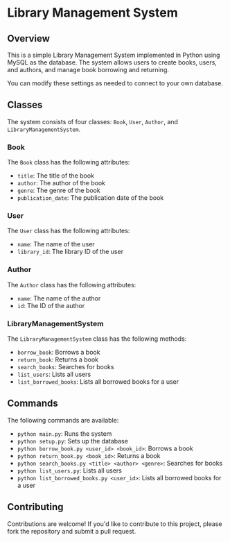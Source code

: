 Library Management System
==========================

Overview
--------

This is a simple Library Management System implemented in Python using MySQL as the database. The system allows users to create books, users, and authors, and manage book borrowing and returning.

You can modify these settings as needed to connect to your own database.

Classes
-------

The system consists of four classes: `Book`, `User`, `Author`, and `LibraryManagementSystem`.

### Book

The `Book` class has the following attributes:
* `title`: The title of the book
* `author`: The author of the book
* `genre`: The genre of the book
* `publication_date`: The publication date of the book

### User

The `User` class has the following attributes:
* `name`: The name of the user
* `library_id`: The library ID of the user

### Author

The `Author` class has the following attributes:
* `name`: The name of the author
* `id`: The ID of the author

### LibraryManagementSystem

The `LibraryManagementSystem` class has the following methods:

* `borrow_book`: Borrows a book
* `return_book`: Returns a book
* `search_books`: Searches for books
* `list_users`: Lists all users
* `list_borrowed_books`: Lists all borrowed books for a user

Commands
--------

The following commands are available:

* `python main.py`: Runs the system
* `python setup.py`: Sets up the database
* `python borrow_book.py <user_id> <book_id>`: Borrows a book
* `python return_book.py <book_id>`: Returns a book
* `python search_books.py <title> <author> <genre>`: Searches for books
* `python list_users.py`: Lists all users
* `python list_borrowed_books.py <user_id>`: Lists all borrowed books for a user


Contributing
------------

Contributions are welcome! If you'd like to contribute to this project, please fork the repository and submit a pull request.

